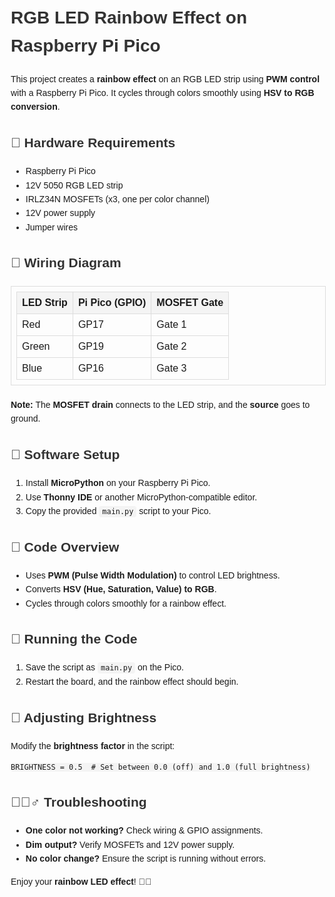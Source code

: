 <!DOCTYPE html>
<html lang="en">
<head>
    <meta charset="UTF-8">
    <meta name="viewport" content="width=device-width, initial-scale=1.0">
    <title>RGB LED Rainbow Effect on Raspberry Pi Pico</title>
    <style>
        body { font-family: Arial, sans-serif; line-height: 1.6; margin: 20px; }
        h1, h2 { color: #333; }
        code { background: #f4f4f4; padding: 2px 5px; border-radius: 4px; }
        table { width: 100%; border-collapse: collapse; margin: 20px 0; }
        table, th, td { border: 1px solid #ddd; padding: 8px; }
        th { background: #f4f4f4; }
    </style>
</head>
<body>
    <h1>RGB LED Rainbow Effect on Raspberry Pi Pico</h1>
    <p>This project creates a <strong>rainbow effect</strong> on an RGB LED strip using <strong>PWM control</strong> with a Raspberry Pi Pico. It cycles through colors smoothly using <strong>HSV to RGB conversion</strong>.</p>
    <h2>🫠 Hardware Requirements</h2>
    <ul>
        <li>Raspberry Pi Pico</li>
        <li>12V 5050 RGB LED strip</li>
        <li>IRLZ34N MOSFETs (x3, one per color channel)</li>
        <li>12V power supply</li>
        <li>Jumper wires</li>
    </ul>  
    <h2>📌 Wiring Diagram</h2>
    <table>
        <tr><th>LED Strip</th><th>Pi Pico (GPIO)</th><th>MOSFET Gate</th></tr>
        <tr><td>Red</td><td>GP17</td><td>Gate 1</td></tr>
        <tr><td>Green</td><td>GP19</td><td>Gate 2</td></tr>
        <tr><td>Blue</td><td>GP16</td><td>Gate 3</td></tr>
    </table>
    <p><strong>Note:</strong> The <strong>MOSFET drain</strong> connects to the LED strip, and the <strong>source</strong> goes to ground.</p> 
    <h2>💾 Software Setup</h2>
    <ol>
        <li>Install <strong>MicroPython</strong> on your Raspberry Pi Pico.</li>
        <li>Use <strong>Thonny IDE</strong> or another MicroPython-compatible editor.</li>
        <li>Copy the provided <code>main.py</code> script to your Pico.</li>
    </ol>
    <h2>📝 Code Overview</h2>
    <ul>
        <li>Uses <strong>PWM (Pulse Width Modulation)</strong> to control LED brightness.</li>
        <li>Converts <strong>HSV (Hue, Saturation, Value) to RGB</strong>.</li>
        <li>Cycles through colors smoothly for a rainbow effect.</li>
    </ul>
    <h2>🚀 Running the Code</h2>
    <ol>
        <li>Save the script as <code>main.py</code> on the Pico.</li>
        <li>Restart the board, and the rainbow effect should begin.</li>
    </ol>
    <h2>🎨 Adjusting Brightness</h2>
    <p>Modify the <strong>brightness factor</strong> in the script:</p>
    <pre><code>BRIGHTNESS = 0.5  # Set between 0.0 (off) and 1.0 (full brightness)</code></pre>
    <h2>🧙🏼‍♂️ Troubleshooting</h2>
    <ul>
        <li><strong>One color not working?</strong> Check wiring & GPIO assignments.</li>
        <li><strong>Dim output?</strong> Verify MOSFETs and 12V power supply.</li>
        <li><strong>No color change?</strong> Ensure the script is running without errors.</li>
    </ul>
    <p>Enjoy your <strong>rainbow LED effect</strong>! 🌈✨</p>
</body>
</html>
